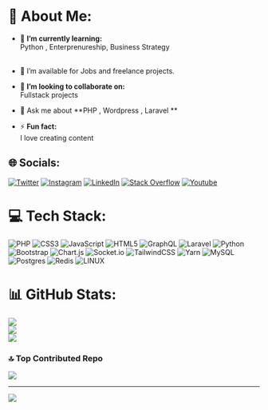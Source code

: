 # 💫 About Me:

- 🔭 **I’m currently learning:**  <br>Python , Enterprenureship, Business Strategy <br><br>

- 🤝 I’m available for Jobs and freelance projects.

-  👯 **I’m looking to collaborate on:**  <br>Fullstack projects<br>

- 💬 Ask me about **PHP , Wordpress , Laravel **

- ⚡ **Fun fact:**  <br>I love creating content
  
## 🌐 Socials:
[![Twitter](https://img.shields.io/badge/Twitter-%231DA1F2.svg?logo=Twitter&logoColor=white)](https://twitter.com/aarmancs) [![Instagram](https://img.shields.io/badge/Instagram-%23E4405F.svg?logo=Instagram&logoColor=white)](https://instagram.com/arman.cse) [![LinkedIn](https://img.shields.io/badge/LinkedIn-%230077B5.svg?logo=linkedin&logoColor=white)](https://linkedin.com/in/rajucs) [![Stack Overflow](https://img.shields.io/badge/-Stackoverflow-FE7A16?logo=stack-overflow&logoColor=white)](https://stackoverflow.com/users/7162602/arman-h) [![Youtube](https://img.shields.io/badge/-Stackoverflow-FE7A16?logo=youtube&logoColor=white)](https://youtube.com/BlueTeK) 

# 💻 Tech Stack:
![PHP](https://img.shields.io/badge/css3-%231572B6.svg?style=for-the-badge&logo=php&logoColor=white) ![CSS3](https://img.shields.io/badge/css3-%231572B6.svg?style=for-the-badge&logo=css3&logoColor=white) ![JavaScript](https://img.shields.io/badge/javascript-%23323330.svg?style=for-the-badge&logo=javascript&logoColor=%23F7DF1E) ![HTML5](https://img.shields.io/badge/html5-%23E34F26.svg?style=for-the-badge&logo=html5&logoColor=white) ![GraphQL](https://img.shields.io/badge/-GraphQL-E10098?style=for-the-badge&logo=graphql&logoColor=white) ![Laravel](https://img.shields.io/badge/php-%23777BB4.svg?style=for-the-badge&logo=laravel&logoColor=white) ![Python](https://img.shields.io/badge/python-3670A0?style=for-the-badge&logo=python&logoColor=ffdd54) ![Bootstrap](https://img.shields.io/badge/bootstrap-%23563D7C.svg?style=for-the-badge&logo=bootstrap&logoColor=white) ![Chart.js](https://img.shields.io/badge/chart.js-F5788D.svg?style=for-the-badge&logo=chart.js&logoColor=white)  ![Socket.io](https://img.shields.io/badge/Socket.io-black?style=for-the-badge&logo=socket.io&badgeColor=010101) ![TailwindCSS](https://img.shields.io/badge/tailwindcss-%2338B2AC.svg?style=for-the-badge&logo=tailwind-css&logoColor=white) ![Yarn](https://img.shields.io/badge/yarn-%232C8EBB.svg?style=for-the-badge&logo=yarn&logoColor=white) ![MySQL](https://img.shields.io/badge/mysql-%2300f.svg?style=for-the-badge&logo=mysql&logoColor=white) ![Postgres](https://img.shields.io/badge/postgres-%23316192.svg?style=for-the-badge&logo=postgresql&logoColor=white) ![Redis](https://img.shields.io/badge/redis-%23DD0031.svg?style=for-the-badge&logo=redis&logoColor=white) ![LINUX](https://img.shields.io/badge/Linux-FCC624?style=for-the-badge&logo=linux&logoColor=black) 
# 📊 GitHub Stats:
![](https://github-readme-stats.vercel.app/api?username=rajucs&theme=dark&hide_border=false&include_all_commits=false&count_private=false)<br/>
![](https://github-readme-streak-stats.herokuapp.com/?user=rajucs&theme=dark&hide_border=false)<br/>
![](https://github-readme-stats.vercel.app/api/top-langs/?username=rajucs&theme=dark&hide_border=false&include_all_commits=false&count_private=false&layout=compact)

### 🔝 Top Contributed Repo
![](https://github-contributor-stats.vercel.app/api?username=rajucs&limit=5&theme=tokyonight&combine_all_yearly_contributions=true)

---
[![](https://visitcount.itsvg.in/api?id=rajucs&icon=0&color=0)](https://visitcount.itsvg.in)

<!-- Proudly created with GPRM ( https://gprm.itsvg.in ) -->
